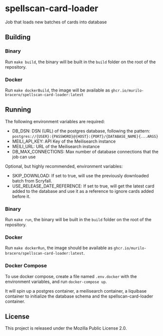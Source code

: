 # spellscan-card-loader
Job that loads new batches of cards into database

## Building

### Binary

Run `make build`, the binary will be built in the `build` folder on the root of the repository.

### Docker

Run `make dockerBuild`, the image will be available as `ghcr.io/murilo-bracero/spellscan-card-loader:latest`

## Running

The following environment variables are required:

- DB_DSN: DSN (URL) of the postgres database, following the pattern: `postgres://{USER}:{PASSWORD}@{HOST}:{PORT}/{DATABASE_NAME}{...ARGS}`
- MEILI_API_KEY: API Key of the Meilisearch instance
- MEILI_URL: URL of the Meilisearch instance
- DB_MAX_CONNECTIONS: Max number of database connections that the job can use

Optional, but highly recommended, environment variables:

- SKIP_DOWNLOAD: If set to true, will use the previously downloaded batch from Scryfall.
- USE_RELEASE_DATE_REFERENCE: If set to true, will get the latest card added to the database and use it as a reference to ignore cards added before it.

### Binary

Run `make run`, the binary will be built in the `build` folder on the root of the repository.

### Docker

Run `make dockerRun`, the image should be available as `ghcr.io/murilo-bracero/spellscan-card-loader:latest`.

### Docker Compose

To use docker compose, create a file named `.env.docker` with the environment variables, and run `docker-compose up`.

It will spin up a postgres container, a meilisearch container, a liquibase container to initialize the database schema and the spellscan-card-loader container.

## License

This project is released under the Mozilla Public License 2.0.